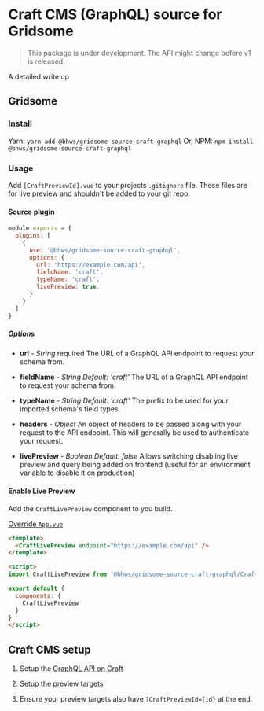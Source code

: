 # Craft CMS (GraphQL) source for Gridsome

> This package is under development. The API might change before v1 is released.

A detailed write up

## Gridsome

### Install

Yarn: `yarn add @bhws/gridsome-source-craft-graphql`
Or, NPM: `npm install  @bhws/gridsome-source-craft-graphql`

### Usage

Add `[CraftPreviewId].vue` to your projects `.gitignore` file. These files are for live preview and shouldn't be added to your git repo.

#### Source plugin

```js
module.exports = {
  plugins: [
    {
      use: '@bhws/gridsome-source-craft-graphql',
      options: {
        url: 'https://example.com/api',
        fieldName: 'craft',
        typeName: 'craft',
        livePreview: true,
      }
    }
  ]
}
```

##### Options

- **url** - *String* required
  The URL of a GraphQL API endpoint to request your schema from.

- **fieldName** - *String*
  *Default: 'craft'*
  The URL of a GraphQL API endpoint to request your schema from.

- **typeName** - *String*
  *Default: 'craft'*
  The prefix to be used for your imported schema's field types.

- **headers** - *Object*
  An object of headers to be passed along with your request to the API endpoint. This will generally be used to authenticate your request.

- **livePreview** - *Boolean*
  *Default: false*
  Allows switching disabling live preview and query being added on frontend (useful for an environment variable to disable it on production)


#### Enable Live Preview

Add the `CraftLivePreview` component to you build.

[Override `App.vue`](https://gridsome.org/docs/overriding-app/)

```html
<template>
  <CraftLivePreview endpoint="https://example.com/api" />
</template>

<script>
import CraftLivePreview from '@bhws/gridsome-source-craft-graphql/CraftLivePreview'

export default {
  components: {
    CraftLivePreview
  }
}
</script>
```



## Craft CMS setup

1. Setup the [GraphQL API on Craft](https://docs.craftcms.com/v3/graphql.html#getting-started)

2. Setup the [preview targets](https://docs.craftcms.com/v3/sections-and-entries.html#sections)

3. Ensure your preview targets also have `?CraftPreviewId={id}` at the end.
